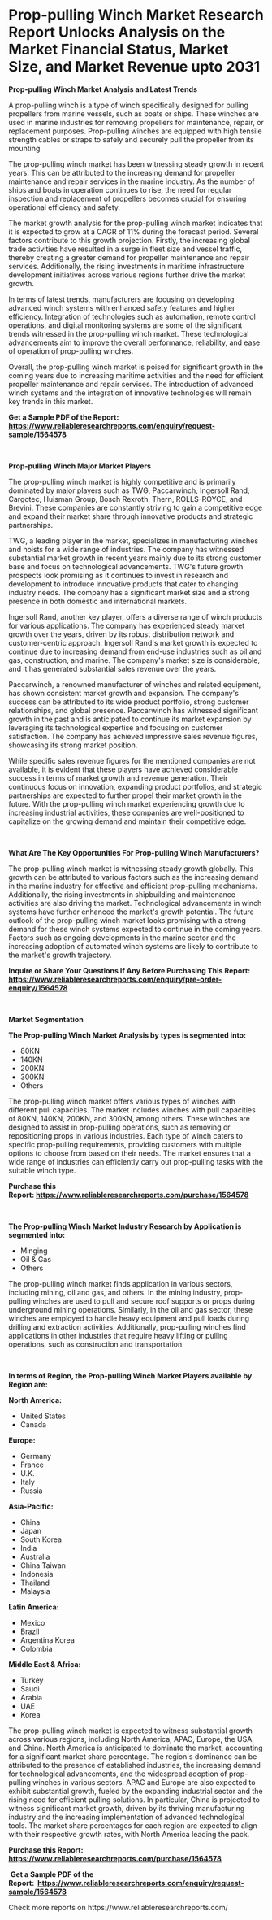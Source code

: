 <p><h1>Prop-pulling Winch Market Research Report Unlocks Analysis on the Market Financial Status, Market Size, and Market Revenue upto 2031</h1></p><p><strong>Prop-pulling Winch Market Analysis and Latest Trends</strong></p>
<p><p>A prop-pulling winch is a type of winch specifically designed for pulling propellers from marine vessels, such as boats or ships. These winches are used in marine industries for removing propellers for maintenance, repair, or replacement purposes. Prop-pulling winches are equipped with high tensile strength cables or straps to safely and securely pull the propeller from its mounting.</p><p>The prop-pulling winch market has been witnessing steady growth in recent years. This can be attributed to the increasing demand for propeller maintenance and repair services in the marine industry. As the number of ships and boats in operation continues to rise, the need for regular inspection and replacement of propellers becomes crucial for ensuring operational efficiency and safety.</p><p>The market growth analysis for the prop-pulling winch market indicates that it is expected to grow at a CAGR of 11% during the forecast period. Several factors contribute to this growth projection. Firstly, the increasing global trade activities have resulted in a surge in fleet size and vessel traffic, thereby creating a greater demand for propeller maintenance and repair services. Additionally, the rising investments in maritime infrastructure development initiatives across various regions further drive the market growth.</p><p>In terms of latest trends, manufacturers are focusing on developing advanced winch systems with enhanced safety features and higher efficiency. Integration of technologies such as automation, remote control operations, and digital monitoring systems are some of the significant trends witnessed in the prop-pulling winch market. These technological advancements aim to improve the overall performance, reliability, and ease of operation of prop-pulling winches.</p><p>Overall, the prop-pulling winch market is poised for significant growth in the coming years due to increasing maritime activities and the need for efficient propeller maintenance and repair services. The introduction of advanced winch systems and the integration of innovative technologies will remain key trends in this market.</p></p>
<p><strong>Get a Sample PDF of the Report:&nbsp; <a href="https://www.reliableresearchreports.com/enquiry/request-sample/1564578">https://www.reliableresearchreports.com/enquiry/request-sample/1564578</a></strong></p>
<p>&nbsp;</p>
<p><strong>Prop-pulling Winch Major Market Players</strong></p>
<p><p>The prop-pulling winch market is highly competitive and is primarily dominated by major players such as TWG, Paccarwinch, Ingersoll Rand, Cargotec, Huisman Group, Bosch Rexroth, Thern, ROLLS-ROYCE, and Brevini. These companies are constantly striving to gain a competitive edge and expand their market share through innovative products and strategic partnerships.</p><p>TWG, a leading player in the market, specializes in manufacturing winches and hoists for a wide range of industries. The company has witnessed substantial market growth in recent years mainly due to its strong customer base and focus on technological advancements. TWG's future growth prospects look promising as it continues to invest in research and development to introduce innovative products that cater to changing industry needs. The company has a significant market size and a strong presence in both domestic and international markets.</p><p>Ingersoll Rand, another key player, offers a diverse range of winch products for various applications. The company has experienced steady market growth over the years, driven by its robust distribution network and customer-centric approach. Ingersoll Rand's market growth is expected to continue due to increasing demand from end-use industries such as oil and gas, construction, and marine. The company's market size is considerable, and it has generated substantial sales revenue over the years.</p><p>Paccarwinch, a renowned manufacturer of winches and related equipment, has shown consistent market growth and expansion. The company's success can be attributed to its wide product portfolio, strong customer relationships, and global presence. Paccarwinch has witnessed significant growth in the past and is anticipated to continue its market expansion by leveraging its technological expertise and focusing on customer satisfaction. The company has achieved impressive sales revenue figures, showcasing its strong market position.</p><p>While specific sales revenue figures for the mentioned companies are not available, it is evident that these players have achieved considerable success in terms of market growth and revenue generation. Their continuous focus on innovation, expanding product portfolios, and strategic partnerships are expected to further propel their market growth in the future. With the prop-pulling winch market experiencing growth due to increasing industrial activities, these companies are well-positioned to capitalize on the growing demand and maintain their competitive edge.</p></p>
<p>&nbsp;</p>
<p><strong>What Are The Key Opportunities For Prop-pulling Winch Manufacturers?</strong></p>
<p><p>The prop-pulling winch market is witnessing steady growth globally. This growth can be attributed to various factors such as the increasing demand in the marine industry for effective and efficient prop-pulling mechanisms. Additionally, the rising investments in shipbuilding and maintenance activities are also driving the market. Technological advancements in winch systems have further enhanced the market's growth potential. The future outlook of the prop-pulling winch market looks promising with a strong demand for these winch systems expected to continue in the coming years. Factors such as ongoing developments in the marine sector and the increasing adoption of automated winch systems are likely to contribute to the market's growth trajectory.</p></p>
<p><strong>Inquire or Share Your Questions If Any Before Purchasing This Report: <a href="https://www.reliableresearchreports.com/enquiry/pre-order-enquiry/1564578">https://www.reliableresearchreports.com/enquiry/pre-order-enquiry/1564578</a></strong></p>
<p>&nbsp;</p>
<p><strong>Market Segmentation</strong></p>
<p><strong>The Prop-pulling Winch Market Analysis by types is segmented into:</strong></p>
<p><ul><li>80KN</li><li>140KN</li><li>200KN</li><li>300KN</li><li>Others</li></ul></p>
<p><p>The prop-pulling winch market offers various types of winches with different pull capacities. The market includes winches with pull capacities of 80KN, 140KN, 200KN, and 300KN, among others. These winches are designed to assist in prop-pulling operations, such as removing or repositioning props in various industries. Each type of winch caters to specific prop-pulling requirements, providing customers with multiple options to choose from based on their needs. The market ensures that a wide range of industries can efficiently carry out prop-pulling tasks with the suitable winch type.</p></p>
<p><strong>Purchase this Report:&nbsp;<a href="https://www.reliableresearchreports.com/purchase/1564578">https://www.reliableresearchreports.com/purchase/1564578</a></strong></p>
<p>&nbsp;</p>
<p><strong>The Prop-pulling Winch Market Industry Research by Application is segmented into:</strong></p>
<p><ul><li>Minging</li><li>Oil & Gas</li><li>Others</li></ul></p>
<p><p>The prop-pulling winch market finds application in various sectors, including mining, oil and gas, and others. In the mining industry, prop-pulling winches are used to pull and secure roof supports or props during underground mining operations. Similarly, in the oil and gas sector, these winches are employed to handle heavy equipment and pull loads during drilling and extraction activities. Additionally, prop-pulling winches find applications in other industries that require heavy lifting or pulling operations, such as construction and transportation.</p></p>
<p>&nbsp;</p>
<p><strong>In terms of Region, the Prop-pulling Winch Market Players available by Region are:</strong></p>
<p>
    <p> <strong> North America: </strong>
        <ul>
            <li>United States</li>
            <li>Canada</li>
        </ul>
        </p> 
    <p> <strong> Europe: </strong>
        <ul>
            <li>Germany</li>
            <li>France</li>
            <li>U.K.</li>
            <li>Italy</li>
            <li>Russia</li>
        </ul>
        </p> 
    <p> <strong> Asia-Pacific: </strong>
        <ul>
            <li>China</li>
            <li>Japan</li>
            <li>South Korea</li>
            <li>India</li>
            <li>Australia</li>
            <li>China Taiwan</li>
            <li>Indonesia</li>
            <li>Thailand</li>
            <li>Malaysia</li>
        </ul>
        </p> 
    <p> <strong> Latin America: </strong>
        <ul>
            <li>Mexico</li>
            <li>Brazil</li>
            <li>Argentina Korea</li>
            <li>Colombia</li>
        </ul>
        </p> 
    <p> <strong> Middle East & Africa: </strong>
        <ul>
            <li>Turkey</li>
            <li>Saudi</li>
            <li>Arabia</li>
            <li>UAE</li>
            <li>Korea</li>
        </ul>
    </p>
    </p>
<p><p>The prop-pulling winch market is expected to witness substantial growth across various regions, including North America, APAC, Europe, the USA, and China. North America is anticipated to dominate the market, accounting for a significant market share percentage. The region's dominance can be attributed to the presence of established industries, the increasing demand for technological advancements, and the widespread adoption of prop-pulling winches in various sectors. APAC and Europe are also expected to exhibit substantial growth, fueled by the expanding industrial sector and the rising need for efficient pulling solutions. In particular, China is projected to witness significant market growth, driven by its thriving manufacturing industry and the increasing implementation of advanced technological tools. The market share percentages for each region are expected to align with their respective growth rates, with North America leading the pack.</p></p>
<p><strong>Purchase this Report: <a href="https://www.reliableresearchreports.com/purchase/1564578">https://www.reliableresearchreports.com/purchase/1564578</a></strong></p>
<p>&nbsp;<strong>Get a Sample PDF of the Report:&nbsp;&nbsp;<a href="https://www.reliableresearchreports.com/enquiry/request-sample/1564578">https://www.reliableresearchreports.com/enquiry/request-sample/1564578</a></strong></p>
<p><strong></strong></p>
<p>Check more reports on https://www.reliableresearchreports.com/</p>